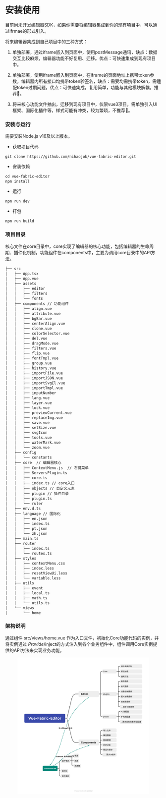 
# 安装使用

目前尚未开发编辑器SDK，如果你需要将编辑器集成到你的现有项目中，可以通过ifrmae的形式引入。


将来编辑器集成到自己项目中的三种方式：

1. 单独部署，通过iframe嵌入到页面中，使用postMessage通讯，缺点：数据交互比较麻烦，编辑器功能不好复用、迁移。优点：可快速集成到现有项目中。

2. 单独部署，使用iframe嵌入到页面中，在iframe的页面地址上携带token参数，编辑器内所有接口均携带token验签名，缺点：需要均需携带token，需适配token过期问题，优点：可快速集成，复用简单，功能与其他模块解耦，推荐🥰。

3. 将来核心功能文件抽出，迁移到现有项目中，仅限vue3项目，需单独引入UI框架、国际化插件等，样式可能有冲突，较为繁琐，不推荐🙈。




### 安装与运行

需要安装Node.js v16及以上版本。

* 获取项目代码

```
git clone https://github.com/nihaojob/vue-fabric-editor.git
```

* 安装依赖

```
cd vue-fabric-editor
npm install
```

* 运行

```
npm run dev
```

* 打包

```
npm run build
```

### 项目目录
核心文件在core目录中，core实现了编辑器的核心功能，包括编辑器的生命周期、插件化机制，功能组件在components中，主要为调用core目录中的API方法。

```
├── src
│   ├── App.tsx
│   ├── App.vue
│   ├── assets
│   │   ├── editor
│   │   ├── filters
│   │   └── fonts
│   ├── components // 功能组件
│   │   ├── align.vue
│   │   ├── attribute.vue
│   │   ├── bgBar.vue
│   │   ├── centerAlign.vue
│   │   ├── clone.vue
│   │   ├── colorSelector.vue
│   │   ├── del.vue
│   │   ├── dragMode.vue
│   │   ├── filters.vue
│   │   ├── flip.vue
│   │   ├── fontTmpl.vue
│   │   ├── group.vue
│   │   ├── history.vue
│   │   ├── importFile.vue
│   │   ├── importJSON.vue
│   │   ├── importSvgEl.vue
│   │   ├── importTmpl.vue
│   │   ├── inputNumber
│   │   ├── lang.vue
│   │   ├── layer.vue
│   │   ├── lock.vue
│   │   ├── previewCurrent.vue
│   │   ├── replaceImg.vue
│   │   ├── save.vue
│   │   ├── setSize.vue
│   │   ├── svgIcon
│   │   ├── tools.vue
│   │   ├── waterMark.vue
│   │   └── zoom.vue
│   ├── config
│   │   └── constants
│   ├── core  // 编辑器核心
│   │   ├── ContextMenu.js  // 右键菜单
│   │   ├── ServersPlugin.ts
│   │   ├── core.ts
│   │   ├── index.ts // core入口
│   │   ├── objects // 自定义元素
│   │   ├── plugin // 插件目录
│   │   ├── plugin.ts
│   │   └── ruler
│   ├── env.d.ts
│   ├── language // 国际化
│   │   ├── en.json
│   │   ├── index.ts
│   │   ├── pt.json
│   │   └── zh.json
│   ├── main.ts
│   ├── router
│   │   ├── index.ts
│   │   └── routes.ts
│   ├── styles
│   │   ├── contextMenu.css
│   │   ├── index.less
│   │   ├── resetViewUi.less
│   │   └── variable.less
│   ├── utils
│   │   ├── event
│   │   ├── local.ts
│   │   ├── math.ts
│   │   └── utils.ts
│   └── views
│       └── home
```

### 架构说明

通过组件 src/views/home.vue 作为入口文件，初始化Core功能代码的实例，并将实例通过 _Provide_/inject的方式注入到各个业务组件中，组件调用Core实例提供的API方法来实现业务功能。

<figure><img src="/public/Vue-Fabric-Editor.png" alt=""><figcaption></figcaption></figure>
